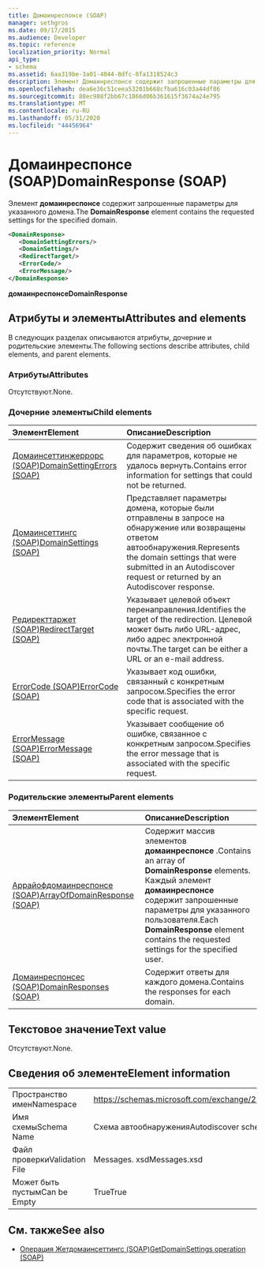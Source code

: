 ```yaml
---
title: Домаинреспонсе (SOAP)
manager: sethgros
ms.date: 09/17/2015
ms.audience: Developer
ms.topic: reference
localization_priority: Normal
api_type:
- schema
ms.assetid: 6aa319be-3a01-4044-8dfc-8fa1318524c3
description: Элемент Домаинреспонсе содержит запрошенные параметры для указанного домена.
ms.openlocfilehash: dea6e36c51ceea53201b668cfba616c03a44df86
ms.sourcegitcommit: 88ec988f2bb67c1866d06b361615f3674a24e795
ms.translationtype: MT
ms.contentlocale: ru-RU
ms.lasthandoff: 05/31/2020
ms.locfileid: "44456964"
---
```

# <a name="domainresponse-soap"></a><span data-ttu-id="ecfb1-103">Домаинреспонсе (SOAP)</span><span class="sxs-lookup"><span data-stu-id="ecfb1-103">DomainResponse (SOAP)</span></span>

<span data-ttu-id="ecfb1-104">Элемент **домаинреспонсе** содержит запрошенные параметры для указанного домена.</span><span class="sxs-lookup"><span data-stu-id="ecfb1-104">The **DomainResponse** element contains the requested settings for the specified domain.</span></span> 
  
```XML
<DomainResponse>
   <DomainSettingErrors/>
   <DomainSettings/>
   <RedirectTarget/>
   <ErrorCode/>
   <ErrorMessage/>
</DomainResponse>
```

 <span data-ttu-id="ecfb1-105">**домаинреспонсе**</span><span class="sxs-lookup"><span data-stu-id="ecfb1-105">**DomainResponse**</span></span>
## <a name="attributes-and-elements"></a><span data-ttu-id="ecfb1-106">Атрибуты и элементы</span><span class="sxs-lookup"><span data-stu-id="ecfb1-106">Attributes and elements</span></span>

<span data-ttu-id="ecfb1-107">В следующих разделах описываются атрибуты, дочерние и родительские элементы.</span><span class="sxs-lookup"><span data-stu-id="ecfb1-107">The following sections describe attributes, child elements, and parent elements.</span></span>
  
### <a name="attributes"></a><span data-ttu-id="ecfb1-108">Атрибуты</span><span class="sxs-lookup"><span data-stu-id="ecfb1-108">Attributes</span></span>

<span data-ttu-id="ecfb1-109">Отсутствуют.</span><span class="sxs-lookup"><span data-stu-id="ecfb1-109">None.</span></span>
  
### <a name="child-elements"></a><span data-ttu-id="ecfb1-110">Дочерние элементы</span><span class="sxs-lookup"><span data-stu-id="ecfb1-110">Child elements</span></span>

|<span data-ttu-id="ecfb1-111">**Элемент**</span><span class="sxs-lookup"><span data-stu-id="ecfb1-111">**Element**</span></span>|<span data-ttu-id="ecfb1-112">**Описание**</span><span class="sxs-lookup"><span data-stu-id="ecfb1-112">**Description**</span></span>|
|:-----|:-----|
|[<span data-ttu-id="ecfb1-113">Домаинсеттинжеррорс (SOAP)</span><span class="sxs-lookup"><span data-stu-id="ecfb1-113">DomainSettingErrors (SOAP)</span></span>](domainsettingerrors-soap.md) <br/> |<span data-ttu-id="ecfb1-114">Содержит сведения об ошибках для параметров, которые не удалось вернуть.</span><span class="sxs-lookup"><span data-stu-id="ecfb1-114">Contains error information for settings that could not be returned.</span></span>  <br/> |
|[<span data-ttu-id="ecfb1-115">Домаинсеттингс (SOAP)</span><span class="sxs-lookup"><span data-stu-id="ecfb1-115">DomainSettings (SOAP)</span></span>](domainsettings-soap.md) <br/> |<span data-ttu-id="ecfb1-116">Представляет параметры домена, которые были отправлены в запросе на обнаружение или возвращены ответом автообнаружения.</span><span class="sxs-lookup"><span data-stu-id="ecfb1-116">Represents the domain settings that were submitted in an Autodiscover request or returned by an Autodiscover response.</span></span>  <br/> |
|[<span data-ttu-id="ecfb1-117">Редиректтаржет (SOAP)</span><span class="sxs-lookup"><span data-stu-id="ecfb1-117">RedirectTarget (SOAP)</span></span>](redirecttarget-soap.md) <br/> |<span data-ttu-id="ecfb1-118">Указывает целевой объект перенаправления.</span><span class="sxs-lookup"><span data-stu-id="ecfb1-118">Identifies the target of the redirection.</span></span> <span data-ttu-id="ecfb1-119">Целевой может быть либо URL-адрес, либо адрес электронной почты.</span><span class="sxs-lookup"><span data-stu-id="ecfb1-119">The target can be either a URL or an e-mail address.</span></span>  <br/> |
|[<span data-ttu-id="ecfb1-120">ErrorCode (SOAP)</span><span class="sxs-lookup"><span data-stu-id="ecfb1-120">ErrorCode (SOAP)</span></span>](errorcode-soap.md) <br/> |<span data-ttu-id="ecfb1-121">Указывает код ошибки, связанный с конкретным запросом.</span><span class="sxs-lookup"><span data-stu-id="ecfb1-121">Specifies the error code that is associated with the specific request.</span></span>  <br/> |
|[<span data-ttu-id="ecfb1-122">ErrorMessage (SOAP)</span><span class="sxs-lookup"><span data-stu-id="ecfb1-122">ErrorMessage (SOAP)</span></span>](errormessage-soap.md) <br/> |<span data-ttu-id="ecfb1-123">Указывает сообщение об ошибке, связанное с конкретным запросом.</span><span class="sxs-lookup"><span data-stu-id="ecfb1-123">Specifies the error message that is associated with the specific request.</span></span>  <br/> |
   
### <a name="parent-elements"></a><span data-ttu-id="ecfb1-124">Родительские элементы</span><span class="sxs-lookup"><span data-stu-id="ecfb1-124">Parent elements</span></span>

|<span data-ttu-id="ecfb1-125">**Элемент**</span><span class="sxs-lookup"><span data-stu-id="ecfb1-125">**Element**</span></span>|<span data-ttu-id="ecfb1-126">**Описание**</span><span class="sxs-lookup"><span data-stu-id="ecfb1-126">**Description**</span></span>|
|:-----|:-----|
|[<span data-ttu-id="ecfb1-127">Аррайофдомаинреспонсе (SOAP)</span><span class="sxs-lookup"><span data-stu-id="ecfb1-127">ArrayOfDomainResponse (SOAP)</span></span>](arrayofdomainresponse-soap.md) <br/> |<span data-ttu-id="ecfb1-128">Содержит массив элементов **домаинреспонсе** .</span><span class="sxs-lookup"><span data-stu-id="ecfb1-128">Contains an array of **DomainResponse** elements.</span></span> <span data-ttu-id="ecfb1-129">Каждый элемент **домаинреспонсе** содержит запрошенные параметры для указанного пользователя.</span><span class="sxs-lookup"><span data-stu-id="ecfb1-129">Each **DomainResponse** element contains the requested settings for the specified user.</span></span>  <br/> |
|[<span data-ttu-id="ecfb1-130">Домаинреспонсес (SOAP)</span><span class="sxs-lookup"><span data-stu-id="ecfb1-130">DomainResponses (SOAP)</span></span>](domainresponses-soap.md) <br/> |<span data-ttu-id="ecfb1-131">Содержит ответы для каждого домена.</span><span class="sxs-lookup"><span data-stu-id="ecfb1-131">Contains the responses for each domain.</span></span>  <br/> |
   
## <a name="text-value"></a><span data-ttu-id="ecfb1-132">Текстовое значение</span><span class="sxs-lookup"><span data-stu-id="ecfb1-132">Text value</span></span>

<span data-ttu-id="ecfb1-133">Отсутствуют.</span><span class="sxs-lookup"><span data-stu-id="ecfb1-133">None.</span></span>
  
## <a name="element-information"></a><span data-ttu-id="ecfb1-134">Сведения об элементе</span><span class="sxs-lookup"><span data-stu-id="ecfb1-134">Element information</span></span>

|||
|:-----|:-----|
|<span data-ttu-id="ecfb1-135">Пространство имен</span><span class="sxs-lookup"><span data-stu-id="ecfb1-135">Namespace</span></span>  <br/> |https://schemas.microsoft.com/exchange/2010/Autodiscover  <br/> |
|<span data-ttu-id="ecfb1-136">Имя схемы</span><span class="sxs-lookup"><span data-stu-id="ecfb1-136">Schema Name</span></span>  <br/> |<span data-ttu-id="ecfb1-137">Схема автообнаружения</span><span class="sxs-lookup"><span data-stu-id="ecfb1-137">Autodiscover schema</span></span>  <br/> |
|<span data-ttu-id="ecfb1-138">Файл проверки</span><span class="sxs-lookup"><span data-stu-id="ecfb1-138">Validation File</span></span>  <br/> |<span data-ttu-id="ecfb1-139">Messages. xsd</span><span class="sxs-lookup"><span data-stu-id="ecfb1-139">Messages.xsd</span></span>  <br/> |
|<span data-ttu-id="ecfb1-140">Может быть пустым</span><span class="sxs-lookup"><span data-stu-id="ecfb1-140">Can be Empty</span></span>  <br/> |<span data-ttu-id="ecfb1-141">True</span><span class="sxs-lookup"><span data-stu-id="ecfb1-141">True</span></span>  <br/> |
   
## <a name="see-also"></a><span data-ttu-id="ecfb1-142">См. также</span><span class="sxs-lookup"><span data-stu-id="ecfb1-142">See also</span></span>

- [<span data-ttu-id="ecfb1-143">Операция Жетдомаинсеттингс (SOAP)</span><span class="sxs-lookup"><span data-stu-id="ecfb1-143">GetDomainSettings operation (SOAP)</span></span>](getdomainsettings-operation-soap.md)

